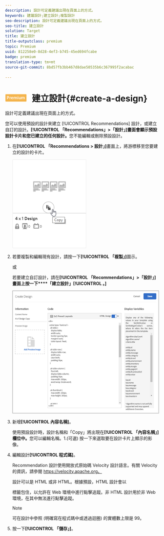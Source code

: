 ```yaml
---
description: 設計可定義建議出現在頁面上的方式。
keywords: 建議設計;建立設計;複製設計
seo-description: 設計可定義建議出現在頁面上的方式。
seo-title: 建立設計
solution: Target
title: 建立設計
title-outputclass: premium
topic: Premium
uuid: 812258e0-8d28-4ef3-b745-45ed694fcabe
badge: premium
translation-type: tm+mt
source-git-commit: 8bd57fb3bb467d8dae50535b6c367995f2acabac

---
```



# ![PREMIUM](/help/assets/premium.png) 建立設計{#create-a-design}

設計可定義建議出現在頁面上的方式。

您可以使用預設的設計來建立 [!UICONTROL Recommendations] 設計，或建立自訂的設計。**[!UICONTROL 「Recommendations」&gt;「設計」]畫面會顯示預設設計卡片和您已建立的任何設計。**&#x200B;您不能編輯或刪除預設設計。

1. 在&#x200B;**[!UICONTROL 「Recommendations &gt; 設計」]**&#x200B;畫面上，將游標移至您要建立的設計的卡片。

   ![](assets/Card_CopyDesign.png)

1. 若要複製和編輯現有設計，請按一下&#x200B;**[!UICONTROL 「複製」]**&#x200B;圖示。

   或

   若要建立自訂設計，請在&#x200B;**[!UICONTROL 「Recommendations」&gt;「設計」]畫面上按一下****「建立設計」[!UICONTROL 。]**

   ![](assets/createDesign.png)

1. 新增&#x200B;**[!UICONTROL 內容名稱]**。

   使用預設設計時，設計名稱和「Copy」將出現在&#x200B;**[!UICONTROL 「內容名稱」]欄位中。**&#x200B;您可以編輯名稱。1.(可選) 按一下來選取要在設計卡片上顯示的影像。
1. 編輯設計&#x200B;**[!UICONTROL 程式碼]**。

   Recommendation 設計使用開放式原始碼 Velocity 設計語言。有關 Velocity 的資訊，請參閱 [](https://velocity.apache.org)https://velocity.apache.org。

   設計可以是 HTML 或非 HTML。根據預設，HTML 設計會以 <div> 標籤包住，以允許在 Web 環境中進行點擊追蹤。非 HTML 設計用於非 Web 環境，在其中無法進行點擊追蹤。

   >[!NOTE]
   >
   >可在設計中參照 (明確寫在程式碼中或透過迴圈) 的實體數上限是 99。

1. 按一下&#x200B;**[!UICONTROL 「儲存」]**。
